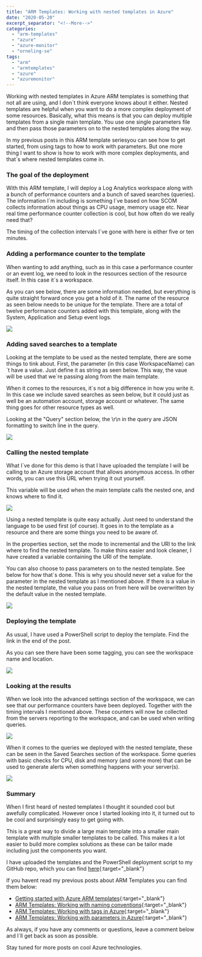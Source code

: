 ```yaml
---
title: "ARM Templates: Working with nested templates in Azure"
date: "2020-05-20"
excerpt_separator: "<!--More-->"
categories: 
  - "arm-templates"
  - "azure"
  - "azure-monitor"
  - "orneling-se"
tags: 
  - "arm"
  - "armtemplates"
  - "azure"
  - "azuremonitor"
---
```


Working with nested templates in Azure ARM templates is something that not all are using, and I don´t think everyone knows about it either. Nested templates are helpful when you want to do a more complex deployment of some resources. Basically, what this means is that you can deploy multiple templates from a single main template. You use one single parameters file and then pass those parameters on to the nested templates along the way.

In my previous posts in this ARM template seriesyou can see how to get started, from using tags to how to work with parameters. But one more thing I want to show is how to work with more complex deployments, and that´s where nested templates come in.
<!--More-->
### The goal of the deployment

With this ARM template, I will deploy a Log Analytics workspace along with a bunch of performance counters and a bunch of saved searches (queries). The information I´m including is something I´ve based on how SCOM collects information about things as CPU usage, memory usage etc. Near real time performance counter collection is cool, but how often do we really need that?

The timing of the collection intervals I´ve gone with here is either five or ten minutes.

### Adding a performance counter to the template

When wanting to add anything, such as in this case a performance counter or an event log, we need to look in the resources section of the resource itself. In this case it´s a workspace.

As you can see below, there are some information needed, but everything is quite straight forward once you get a hold of it. The name of the resource as seen below needs to be unique for the template. There are a total of twelve performance counters added with this template, along with the System, Application and Setup event logs.

![](https://blog.orneling.se/assets/images/2020/05/nested-templates-1.png)

### Adding saved searches to a template

Looking at the template to be used as the nested template, there are some things to tink about. First, the parameter (in this case WorkspaceName) can´t have a value. Just define it as string as seen below. This way, the vaue will be used that we´re passing along from the main template.

When it comes to the resources, it´s not a big difference in how you write it. In this case we include saved searches as seen below, but it could just as well be an automation account, storage account or whatever. The same thing goes for other resource types as well.

Looking at the "Query" section below, the \\r\\n in the query are JSON formatting to switch line in the query.

![](https://blog.orneling.se/assets/images/2020/05/nested-templates-2.png)

### Calling the nested template

What I´ve done for this demo is that I have uploaded the template I will be calling to an Azure storage account that allows anonymous access. In other words, you can use this URL when trying it out yourself.

This variable will be used when the main template calls the nested one, and knows where to find it.

![](https://blog.orneling.se/assets/images/2020/05/nested-templates-3.png)

Using a nested template is quite easy actually. Just need to understand the language to be used first (of course). It goes in to the template as a resource and there are some things you need to be aware of.

In the properties section, set the mode to incremental and the URI to the link where to find the nested template. To make thins easier and look cleaner, I have created a variable containing the URI of the template.

You can also choose to pass parameters on to the nested template. See below for how that´s done. This is why you should never set a value for the parameter in the nested template as I mentioned above. If there is a value in the nested template, the value you pass on from here will be overwritten by the default value in the nested template.

![](https://blog.orneling.se/assets/images/2020/05/nested-templates-4.png)

### Deploying the template

As usual, I have used a PowerShell script to deploy the template. Find the link in the end of the post.

As you can see there have been some tagging, you can see the workspace name and location.

![](https://blog.orneling.se/assets/images/2020/05/nested-templates-5.png)

### Looking at the results

When we look into the advanced settings section of the workspace, we can see that our performance counters have been deployed. Together with the timing intervals I mentioned above. These counters will now be collected from the servers reporting to the workspace, and can be used when writing queries.

![](https://blog.orneling.se/assets/images/2020/05/nested-templates-6.png)

When it comes to the queries we deployed with the nested template, these can be seen in the Saved Searches section of the workspace. Some queries with basic checks for CPU, disk and memory (and some more) that can be used to generate alerts when something happens with your server(s).

![](https://blog.orneling.se/assets/images/2020/05/nested-templates-7.png)

### Summary

When I first heard of nested templates I thought it sounded cool but awefully complicated. However once I started looking into it, it turned out to be cool and surprisingly easy to get going with.

This is a great way to divide a large main template into a smaller main template with multiple smaller templates to be called. This makes it a lot easier to build more complex solutions as these can be tailor made including just the components you want.

I have uploaded the templates and the PowerShell deployment script to my GitHub repo, which you can find [here](https://github.com/DanielOrneling/BlogSamples/tree/master/NestedTemplateSample){:target="_blank"}

If you havent read my previous posts about ARM Templates you can find them below:

- [Getting started with Azure ARM templates](https://blog.orneling.se/2020/03/getting-started-with-azure-arm-templates/){:target="_blank"}
- [ARM Templates: Working with naming conventions](https://blog.orneling.se/2020/03/arm-templates-working-with-naming-conventions/){:target="_blank"}
- [ARM Templates: Working with tags in Azure](https://blog.orneling.se/2020/04/arm-templates-working-with-tags-in-azure/){:target="_blank"}
- [ARM Templates: Working with parameters in Azure](https://blog.orneling.se/2020/04/arm-templates-working-with-parameters-in-azure/){:target="_blank"}

As always, if you have any comments or questions, leave a comment below and I´ll get back as soon as possible.

Stay tuned for more posts on cool Azure technologies.